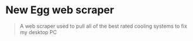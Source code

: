 # New Egg web scraper
> A web scraper used to pull all of the best rated cooling systems to fix my desktop PC